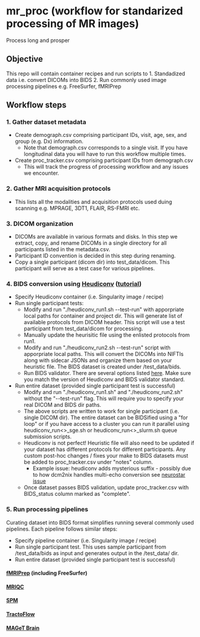 # mr_proc (workflow for standarized processing of MR images)
Process long and prosper

## Objective
This repo will contain container recipes and run scripts to 
    1. Standadized data i.e. convert DICOMs into BIDS
    2. Run commonly used image processing pipelines e.g. FreeSurfer, fMRIPrep

## Workflow steps

### 1. Gather dataset metadata
   - Create demograph.csv comprising participant IDs, visit, age, sex, and group (e.g. Dx) information. 
       - Note that demograph.csv corresponds to a single visit. If you have longitudinal data you will have to run this workflow multiple times. 
   - Create proc_tracker.csv comprising participant IDs from demograph.csv 
       - This will track the progress of processing workflow and any issues we encounter. 
       
### 2. Gather MRI acquisition protocols
   - This lists all the modalities and acquisition protocols used duing scanning e.g. MPRAGE, 3DT1, FLAIR, RS-FMRI etc. 
   
### 3. DICOM organization
   - DICOMs are available in various formats and disks. In this step we extract, copy, and rename DICOMs in a single directory for all participants listed in the metadata.csv. 
   - Participant ID convention is decided in this step during renaming. 
   - Copy a single participant (dicom dir) into test_data/dicom. This participant will serve as a test case for various pipelines. 
   
### 4. BIDS conversion using [Heudiconv](https://heudiconv.readthedocs.io/en/latest/) ([tutorial](https://neuroimaging-core-docs.readthedocs.io/en/latest/pages/heudiconv.html))
   - Specify Heudiconv container (i.e. Singularity image / recipe) 
   - Run single participant tests: 
       - Modify and run "./heudiconv_run1.sh --test-run" with apporpriate local paths for container and project dir. This will generate list of available protocols from DICOM header. This script will use a test participant from test_data/dicom for processing. 
       - Manually update the heurisitic file using the enlisted protocols from run1. 
       - Modify and run "./heudiconv_run2.sh --test-run" script with apporpriate local paths. This will convert the DICOMs into NIFTIs along with sidecar JSONs and organize them based on your heuristic file. The BIDS dataset is created under /test_data/bids. 
       - Run BIDS validator. There are several options listed [here](https://github.com/bids-standard/bids-validator). Make sure you match the version of Heudiconv and BIDS validator standard. 
   - Run entire dataset (provided single participant test is successful) 
       - Modify and run "./heudiconv_run1.sh" and "./heudiconv_run2.sh" without the "--test-run" flag. This will require you to specify your real DICOM and BIDS dir paths. 
       - The above scripts are written to work for single participant (i.e. single DICOM dir). The entire dataset can be BIDSified using a "for loop" or if you have access to a cluster you can run it parallel using heudiconv_run<>_sge.sh or heudiconv_run<>_slurm.sh queue submission scripts. 
       - Heudiconv is not perfect! Heuristic file will also need to be updated if your dataset has different protocols for different participants. Any custom post-hoc changes / fixes your make to BIDS datasets must be added to proc_tracker.csv under "notes" column. 
           - Example issue: heudiconv adds mysterious suffix - possibly due to how dcm2nix handles multi-echo conversion see [neurostar issue](https://neurostars.org/t/heudiconv-adding-unspecified-suffix/21450/3) 
       - Once dataset passes BIDS validation, update proc_tracker.csv with BIDS_status column marked as "complete". 
       
### 5. Run processing pipelines
Curating dataset into BIDS format simplifies running several commonly used pipelines. Each pipeline follows similar steps:
   - Specify pipeline container (i.e. Singularity image / recipe) 
   - Run single participant test. This uses sample participant from /test_data/bids as input and generates output in the /test_data/<pipeline> dir. 
   - Run entire dataset (provided single participant test is successful)

#### [fMRIPrep](https://fmriprep.org/en/stable/) (including FreeSurfer) 

#### [MRIQC](https://mriqc.readthedocs.io/en/stable/)

#### [SPM](https://www.fil.ion.ucl.ac.uk/spm/)

#### [TractoFlow](https://github.com/scilus/tractoflow)

#### [MAGeT Brain](https://github.com/CoBrALab/MAGeTbrain)
